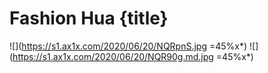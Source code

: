 # Fashion Hua {title}

![](https://s1.ax1x.com/2020/06/20/NQRpnS.jpg =45%x*)
![](https://s1.ax1x.com/2020/06/20/NQR90g.md.jpg =45%x*)
